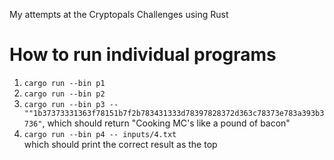 My attempts at the Cryptopals Challenges using Rust

# How to run individual programs

1. `cargo run --bin p1`
1. `cargo run --bin p2`
1. `cargo run --bin p3 -- ""1b37373331363f78151b7f2b783431333d78397828372d363c78373e783a393b3736"`, which should return "Cooking MC's like a pound of bacon"
1. `cargo run --bin p4 -- inputs/4.txt`  
which should print the correct result as the top